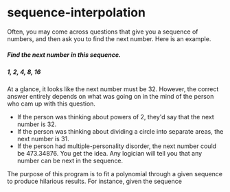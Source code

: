 # sequence-interpolation
Often, you may come across questions that give you a sequence of numbers, and then ask you to find the next number. Here is an example.

##### Find the next number in this sequence.
##### 1, 2, 4, 8, 16
At a glance, it looks like the next number must be 32. However, the correct answer entirely depends on what was going on in the mind of the person who cam up with this question.
- If the person was thinking about powers of 2, they'd say that the next number is 32.
- If the person was thinking about dividing a circle into separate areas, the next number is 31.
- If the person had multiple-personality disorder, the next number could be 473.34876.
You get the idea. Any logician will tell you that any number can be next in the sequence.

The purpose of this program is to fit a polynomial through a given sequence to produce hilarious results. For instance, given the sequence
